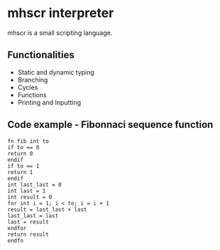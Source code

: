 # mhscr interpreter
mhscr is a small scripting language.

## Functionalities
- Static and dynamic typing
- Branching
- Cycles
- Functions
- Printing and Inputting

## Code example - Fibonnaci sequence function
```mhscr
fn fib int to
if to == 0
return 0
endif
if to == 1
return 1
endif
int last_last = 0
int last = 1
int result = 0
for int i = 1; i < to; i = i + 1
result = last_last + last
last_last = last
last = result
endfor
return result
endfn
```